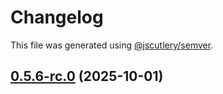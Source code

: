 # Changelog

This file was generated using [@jscutlery/semver](https://github.com/jscutlery/semver).

## [0.5.6-rc.0](https://github.com/Sitecore/Cloud-SDK/compare/core-0.5.5...core-0.5.6-rc.0) (2025-10-01)
